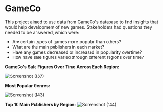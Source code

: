 # GameCo

This project aimed to use data from GameCo's database to find insights that would help development of new games. Stakeholders had questions they needed to be answered, which were:

- Are certain types of games more popular than others?
- What are the main publishers  in each market?
- Have any games decreased or increased in popularity overtime?
- How have sale figures varied through different regions over time? 


**GameCo's Sale Figures Over Time Across Each Region:**

![Screenshot (137)](https://user-images.githubusercontent.com/93872864/142053392-880b758b-3439-45ea-815f-73f63326fa31.png)


**Most Popular Genres:**

![Screenshot (143)](https://user-images.githubusercontent.com/93872864/142055763-14a0130d-f4d3-4e56-9ebc-0e633d75f02f.png)



**Top 10 Main Publishers by Region:**
![Screenshot (144)](https://user-images.githubusercontent.com/93872864/142057363-7a361045-2670-4769-82f8-9390158c21e5.png)





